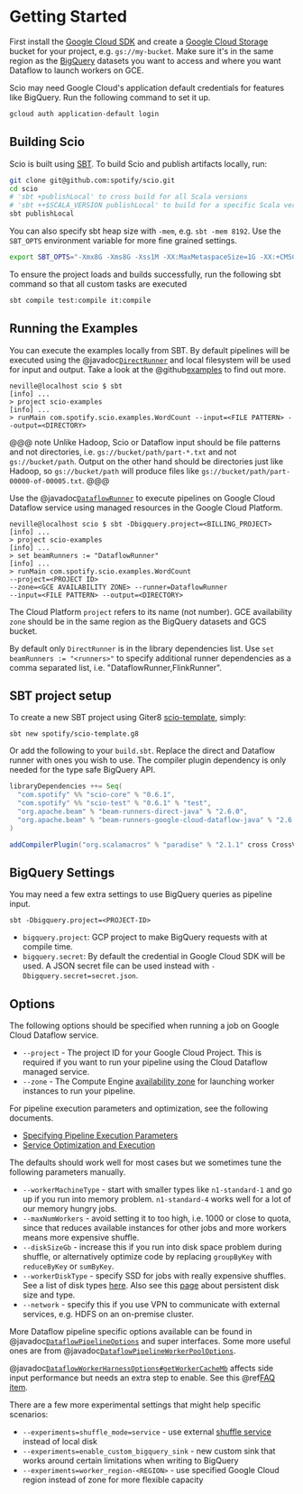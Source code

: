 # Getting Started

First install the [Google Cloud SDK](https://cloud.google.com/sdk/) and create a [Google Cloud Storage](https://cloud.google.com/storage/) bucket for your project, e.g. `gs://my-bucket`. Make sure it's in the same region as the [BigQuery](https://cloud.google.com/bigquery/) datasets you want to access and where you want Dataflow to launch workers on GCE.

Scio may need Google Cloud's application default credentials for features like BigQuery. Run the following command to set it up.

```bash
gcloud auth application-default login
```

## Building Scio

Scio is built using [SBT](https://www.scala-sbt.org/). To build Scio and publish artifacts locally, run:

```bash
git clone git@github.com:spotify/scio.git
cd scio
# 'sbt +publishLocal' to cross build for all Scala versions
# 'sbt ++$SCALA_VERSION publishLocal' to build for a specific Scala version
sbt publishLocal
```

You can also specify sbt heap size with `-mem`, e.g. `sbt -mem 8192`. Use the `SBT_OPTS` environment variable for more fine grained settings.

```bash
export SBT_OPTS="-Xmx8G -Xms8G -Xss1M -XX:MaxMetaspaceSize=1G -XX:+CMSClassUnloadingEnabled -XX:ReservedCodeCacheSize=128m"
```

To ensure the project loads and builds successfully, run the following sbt command so that all custom tasks are executed

```bash
sbt compile test:compile it:compile
```

## Running the Examples

You can execute the examples locally from SBT. By default pipelines will be executed using the @javadoc[`DirectRunner`](org.apache.beam.runners.direct.DirectRunner) and local filesystem will be used for input and output. Take a look at the @github[examples](/scio-examples/src/main/scala/com/spotify/scio/examples) to find out more.

```
neville@localhost scio $ sbt
[info] ...
> project scio-examples
[info] ...
> runMain com.spotify.scio.examples.WordCount --input=<FILE PATTERN> --output=<DIRECTORY>
```

@@@ note
Unlike Hadoop, Scio or Dataflow input should be file patterns and not directories, i.e. `gs://bucket/path/part-*.txt` and not `gs://bucket/path`. Output on the other hand should be directories just like Hadoop, so `gs://bucket/path` will produce files like `gs://bucket/path/part-00000-of-00005.txt`.
@@@

Use the @javadoc[`DataflowRunner`](org.apache.beam.runners.dataflow.DataflowRunner) to execute pipelines on Google Cloud Dataflow service using managed resources in the Google Cloud Platform.

```
neville@localhost scio $ sbt -Dbigquery.project=<BILLING_PROJECT>
[info] ...
> project scio-examples
[info] ...
> set beamRunners := "DataflowRunner"
[info] ...
> runMain com.spotify.scio.examples.WordCount
--project=<PROJECT ID>
--zone=<GCE AVAILABILITY ZONE> --runner=DataflowRunner
--input=<FILE PATTERN> --output=<DIRECTORY>
```

The Cloud Platform `project` refers to its name (not number). GCE availability `zone` should be in the same region as the BigQuery datasets and GCS bucket.

By default only `DirectRunner` is in the library dependencies list. Use `set beamRunners := "<runners>"` to specify additional runner dependencies as a comma separated list, i.e. "DataflowRunner,FlinkRunner".

## SBT project setup

To create a new SBT project using Giter8 [scio-template](https://github.com/spotify/scio-template.g8), simply:

```
sbt new spotify/scio-template.g8
```

Or add the following to your `build.sbt`. Replace the direct and Dataflow runner with ones you wish to use. The compiler plugin dependency is only needed for the type safe BigQuery API.

```scala
libraryDependencies ++= Seq(
  "com.spotify" %% "scio-core" % "0.6.1",
  "com.spotify" %% "scio-test" % "0.6.1" % "test",
  "org.apache.beam" % "beam-runners-direct-java" % "2.6.0",
  "org.apache.beam" % "beam-runners-google-cloud-dataflow-java" % "2.6.0"
)

addCompilerPlugin("org.scalamacros" % "paradise" % "2.1.1" cross CrossVersion.full)
```

## BigQuery Settings

You may need a few extra settings to use BigQuery queries as pipeline input.

```
sbt -Dbigquery.project=<PROJECT-ID>
```

- `bigquery.project`: GCP project to make BigQuery requests with at compile time.
- `bigquery.secret`: By default the credential in Google Cloud SDK will be used. A JSON secret file can be used instead with `-Dbigquery.secret=secret.json`.

## Options

The following options should be specified when running a job on Google Cloud Dataflow service.

- `--project` - The project ID for your Google Cloud Project. This is required if you want to run your pipeline using the Cloud Dataflow managed service.
- `--zone` - The Compute Engine [availability zone](https://cloud.google.com/compute/docs/zones) for launching worker instances to run your pipeline.

For pipeline execution parameters and optimization, see the following documents.

- [Specifying Pipeline Execution Parameters](https://cloud.google.com/dataflow/pipelines/specifying-exec-params)
- [Service Optimization and Execution](https://cloud.google.com/dataflow/service/dataflow-service-desc)

The defaults should work well for most cases but we sometimes tune the following parameters manually.
- `--workerMachineType` - start with smaller types like `n1-standard-1` and go up if you run into memory problem. `n1-standard-4` works well for a lot of our memory hungry jobs.
- `--maxNumWorkers` - avoid setting it to too high, i.e. 1000 or close to quota, since that reduces available instances for other jobs and more workers means more expensive shuffle.
- `--diskSizeGb` - increase this if you run into disk space problem during shuffle, or alternatively optimize code by replacing `groupByKey` with `reduceByKey` or `sumByKey`.
- `--workerDiskType` - specify SSD for jobs with really expensive shuffles. See a list of disk types [here](https://cloud.google.com/compute/docs/reference/latest/diskTypes). Also see this [page](https://cloud.google.com/compute/docs/disks/performance) about persistent disk size and type.
- `--network` - specify this if you use VPN to communicate with external services, e.g. HDFS on an on-premise cluster.

More Dataflow pipeline specific options available can be found in @javadoc[`DataflowPipelineOptions`](org.apache.beam.runners.dataflow.options.DataflowPipelineOptions) and super interfaces. Some more useful ones are from @javadoc[`DataflowPipelineWorkerPoolOptions`](org.apache.beam.runners.dataflow.options.DataflowPipelineWorkerPoolOptions).

@javadoc[`DataflowWorkerHarnessOptions#getWorkerCacheMb`](org.apache.beam.runners.dataflow.options.DataflowWorkerHarnessOptions#getWorkerCacheMb--) affects side input performance but needs an extra step to enable. See this @ref[FAQ item](FAQ.md#how-do-i-improve-side-input-performance-).

There are a few more experimental settings that might help specific scenarios:
- `--experiments=shuffle_mode=service` - use external [shuffle service](https://cloud.google.com/dataflow/service/dataflow-service-desc#cloud-dataflow-shuffle) instead of local disk
- `--experiments=enable_custom_bigquery_sink` - new custom sink that works around certain limitations when writing to BigQuery
- `--experiments=worker_region-<REGION>` - use specified Google Cloud region instead of zone for more flexible capacity
